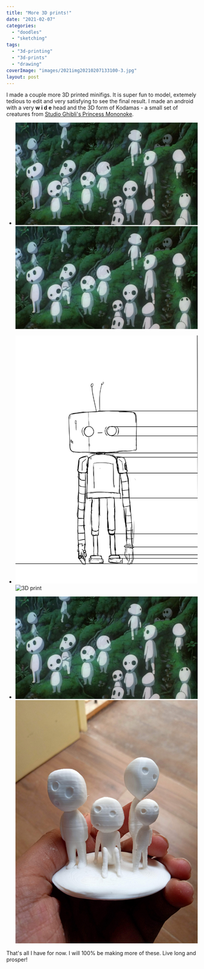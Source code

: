 ```yaml
---
title: "More 3D prints!"
date: "2021-02-07"
categories: 
  - "doodles"
  - "sketching"
tags: 
  - "3d-printing"
  - "3d-prints"
  - "drawing"
coverImage: "images/2021img20210207133100-3.jpg"
layout: post
---
```


I made a couple more 3D printed minifigs. It is super fun to model, extemely tedious to edit and very satisfying to see the final result. I made an android with a very **w i d e** head and the 3D form of Kodamas - a small set of creatures from [Studio Ghibli's Princess Mononoke](https://en.wikipedia.org/wiki/Princess_Mononoke).

- ![](images/2021/img20210207133100-2.jpg)![](images/2021/img20210207133100-2.jpg)

- ![Concept Art](images/2021/a-front.png)![3D print](images/2021/img20201207102952.png)
    
- ![Movie](images/2021/img20210207133100-2.jpg)![3D print](images/2021/img20210207133100-3.jpg) 

That's all I have for now. I will 100% be making more of these. Live long and prosper!
